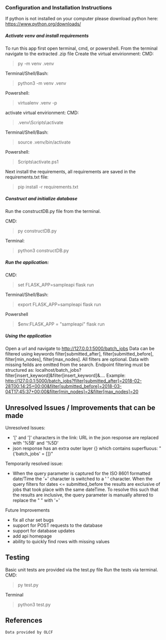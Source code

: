 ### Configuration and Installation Instructions
If python is not installed on your computer please download python here: https://www.python.org/downloads/


##### Activate venv and install requirements
To run this app first open terminal, cmd, or powershell.
From the terminal navigate to the extracted .zip file
Create the virtual envirionment:
CMD:
> py -m venv .venv

Terminal/Shell/Bash:
> python3 -m venv .venv

Powershell:
> virtualenv .venv -p

activate virtual envirionment:
CMD:
> .venv\Scripts\activate

Terminal/Shell/Bash:
> source .venv/bin/activate

Powershell:
> Scripts\activate.ps1

Next install the requirements, all requirements are saved in the requirements.txt file:

>pip install -r requirements.txt

##### Construct and initialize database
Run the constructDB.py file from the terminal.

CMD:

> py constructDB.py

Terminal:

> python3 constructDB.py

##### Run the application: 
CMD: 
> set FLASK_APP=sampleapi
> flask run

Terminal/Shell/Bash:
> export FLASK_APP=sampleapi
> flask run

Powershell
> $env:FLASK_APP = "sampleapi"
> flask run

##### Using the application
Open a url and navigate to http://127.0.0.1:5000/batch_jobs
Data can be filtered using keywords filter[submitted_after], 
filter[submitted_before], filter[min_nodes], filter[max_nodes].
All filters are optional. 
Data with missing feilds are omitted from the search.
Endpoint filtering must be structured as: 
localhost/batch_jobs?filter[insert_keyword]&filter[insert_keyword]&....
Example:
http://127.0.0.1:5000/batch_jobs?filter[submitted_after]=2018-02-28T00:14:25+00:00&filter[submitted_before]=2018-03-04T17:45:37+00:00&filter[min_nodes]=2&filter[max_nodes]=20

## Unresolved Issues / Improvements that can be made
Unresolved Issues:
- '[' and ']' characters in the link: URL in the json response are replaced with '%5B' and '%5D'
- json response has an extra outer layer {} which contains superfluous: "{'batch_jobs' = []}"

Temporarily resolved issue:
- When the query parameter is captured for the ISO 8601 formatted date/Time the '+' character is switched to a ' ' character. When
	the query filters for dates <= submitted_before the results are exclusive of jobs that took place with the same dateTime. 
	To resolve this such that the results are inclusive, the query parameter is manually altered to replace the " " with '+'

Future Improvements
- fix all char set bugs
- support for POST requests to the database
- support for database updates
- add api homepage
- ability to quickly find rows with missing values

## Testing
Basic unit tests are provided via the test.py file
Run the tests via terminal.
CMD:
> py test.py

Terminal
> python3 test.py

## References
    Data provided by OLCF
